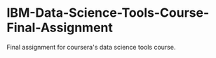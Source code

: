 # IBM-Data-Science-Tools-Course-Final-Assignment
Final assignment for coursera's data science tools course.
